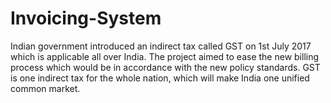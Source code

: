 # Invoicing-System
Indian government introduced an indirect tax called GST on 1st July 2017 which is applicable all over India. The project aimed to ease the new billing process which would be in accordance with the new policy standards. GST is one indirect tax for the whole nation, which will make India one unified common market.
